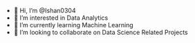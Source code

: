 - 👋 Hi, I’m @Ishan0304
- 👀 I’m interested in Data Analytics
- 🌱 I’m currently learning Machine Learning
- 💞️ I’m looking to collaborate on Data Science Related Projects

